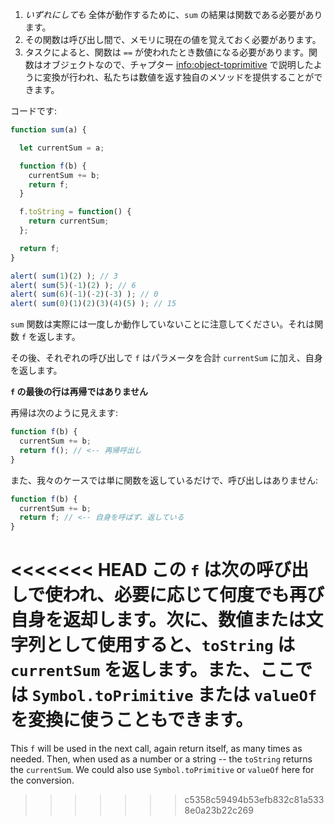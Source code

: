 
1. *いずれにしても* 全体が動作するために、`sum` の結果は関数である必要があります。
2. その関数は呼び出し間で、メモリに現在の値を覚えておく必要があります。
3. タスクによると、関数は `==` が使われたとき数値になる必要があります。関数はオブジェクトなので、チャプター <info:object-toprimitive> で説明したように変換が行われ、私たちは数値を返す独自のメソッドを提供することができます。

コードです:

```js demo run
function sum(a) {

  let currentSum = a;

  function f(b) {
    currentSum += b;
    return f;
  }

  f.toString = function() {
    return currentSum;
  };

  return f;
}

alert( sum(1)(2) ); // 3
alert( sum(5)(-1)(2) ); // 6
alert( sum(6)(-1)(-2)(-3) ); // 0
alert( sum(0)(1)(2)(3)(4)(5) ); // 15
```

`sum` 関数は実際には一度しか動作していないことに注意してください。それは関数 `f` を返します。

その後、それぞれの呼び出しで `f` はパラメータを合計 `currentSum` に加え、自身を返します。

**`f` の最後の行は再帰ではありません**

再帰は次のように見えます:

```js
function f(b) {
  currentSum += b;
  return f(); // <-- 再帰呼出し
}
```

また、我々のケースでは単に関数を返しているだけで、呼び出しはありません:

```js
function f(b) {
  currentSum += b;
  return f; // <-- 自身を呼ばず、返している
}
```

<<<<<<< HEAD
この `f` は次の呼び出しで使われ、必要に応じて何度でも再び自身を返却します。次に、数値または文字列として使用すると、`toString` は `currentSum` を返します。また、ここでは `Symbol.toPrimitive` または `valueOf` を変換に使うこともできます。
=======
This `f` will be used in the next call, again return itself, as many times as needed. Then, when used as a number or a string -- the `toString` returns the `currentSum`. We could also use `Symbol.toPrimitive` or `valueOf` here for the conversion.
>>>>>>> c5358c59494b53efb832c81a5338e0a23b22c269
